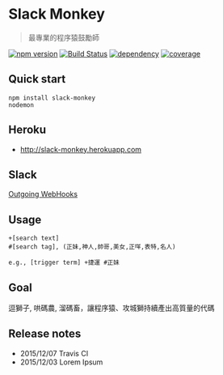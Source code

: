 # Slack Monkey

> 最專業的程序猿鼓勵師

[![npm version][npm-version-badge]][npm-version-link]
[![Build Status][build-status-badge]](build-status-link)
[![dependency][dependency-badge]](dependency-link)
[![coverage][coveralls-badge]](coveralls-link)

## Quick start

```
npm install slack-monkey
nodemon
```

## Heroku

- http://slack-monkey.herokuapp.com

## Slack

[Outgoing WebHooks](https://searchfetd.slack.com/services/6526464182?updated=1)

## Usage

```
+[search text]
#[search tag], (正妹,神人,帥哥,美女,正咩,表特,名人)

e.g., [trigger term] +捷運 #正妹
```

## Goal

逗獅子, 哄碼農, 溜碼畜，讓程序猿、攻城獅持續產出高質量的代碼


## Release notes

- 2015/12/07 Travis CI
- 2015/12/03 Lorem Ipsum


[npm-version-badge]: https://badge.fury.io/js/slack-monkey.svg
[npm-version-link]: https://badge.fury.io/js/slack-monkey

[build-status-badge]: https://travis-ci.org/maxis1718/slack-monkey.svg
[build-status-link]: https://travis-ci.org/maxis1718/slack-monkey

[dependency-badge]: https://david-dm.org/maxis1718/slack-monkey.svg
[dependency-link]: https://david-dm.org/maxis1718/slack-monkey

[coveralls-badge]: https://coveralls.io/repos/maxis1718/slack-monkey/badge.svg?branch=master&service=github
[coveralls-link]: https://coveralls.io/github/maxis1718/slack-monkey?branch=master
